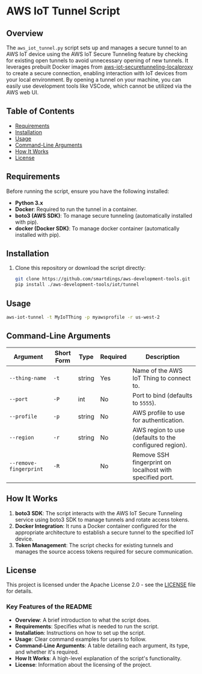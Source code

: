 # AWS IoT Tunnel Script

## Overview

The `aws_iot_tunnel.py` script sets up and manages a secure tunnel to an AWS IoT device using the AWS IoT Secure Tunneling feature by checking for existing open tunnels to avoid unnecessary opening of new tunnels. It leverages prebuilt Docker images from [aws-iot-securetunneling-localproxy](https://github.com/aws-samples/aws-iot-securetunneling-localproxy) to create a secure connection, enabling interaction with IoT devices from your local environment. By opening a tunnel on your machine, you can easily use development tools like VSCode, which cannot be utilized via the AWS web UI.

## Table of Contents

- [Requirements](#requirements)
- [Installation](#installation)
- [Usage](#usage)
- [Command-Line Arguments](#command-line-arguments)
- [How It Works](#how-it-works)
- [License](#license)

## Requirements

Before running the script, ensure you have the following installed:

- **Python 3.x**
- **Docker**: Required to run the tunnel in a container.
- **boto3 (AWS SDK)**: To manage secure tunneling (automatically installed with pip).
- **docker (Docker SDK)**: To manage docker container (automatically installed with pip).

## Installation

1. Clone this repository or download the script directly:

   ```bash
   git clone https://github.com/smartdings/aws-development-tools.git
   pip install ./aws-development-tools/iot/tunnel
   ```

## Usage

```bash
aws-iot-tunnel -t MyIoTThing -p myawsprofile -r us-west-2
```

## Command-Line Arguments

| Argument               | Short Form | Type   | Required | Description                                             |
|------------------------|------------|--------|----------|---------------------------------------------------------|
| `--thing-name`         | `-t`       | string | Yes      | Name of the AWS IoT Thing to connect to.                |
| `--port`               | `-P`       | int    | No       | Port to bind (defaults to `5555`).                      |
| `--profile`            | `-p`       | string | No       | AWS profile to use for authentication.                  |
| `--region`             | `-r`       | string | No       | AWS region to use (defaults to the configured region).  |
| `--remove-fingerprint` | `-R`       |        | No       | Remove SSH fingerprint on localhost with specified port.|

## How It Works

1. **boto3 SDK**: The script interacts with the AWS IoT Secure Tunneling service using boto3 SDK to manage tunnels and rotate access tokens.
2. **Docker Integration**: It runs a Docker container configured for the appropriate architecture to establish a secure tunnel to the specified IoT device.
3. **Token Management**: The script checks for existing tunnels and manages the source access tokens required for secure communication.

## License

This project is licensed under the Apache License 2.0 - see the [LICENSE](LICENSE) file for details.

### Key Features of the README

- **Overview**: A brief introduction to what the script does.
- **Requirements**: Specifies what is needed to run the script.
- **Installation**: Instructions on how to set up the script.
- **Usage**: Clear command examples for users to follow.
- **Command-Line Arguments**: A table detailing each argument, its type, and whether it's required.
- **How It Works**: A high-level explanation of the script's functionality.
- **License**: Information about the licensing of the project.
